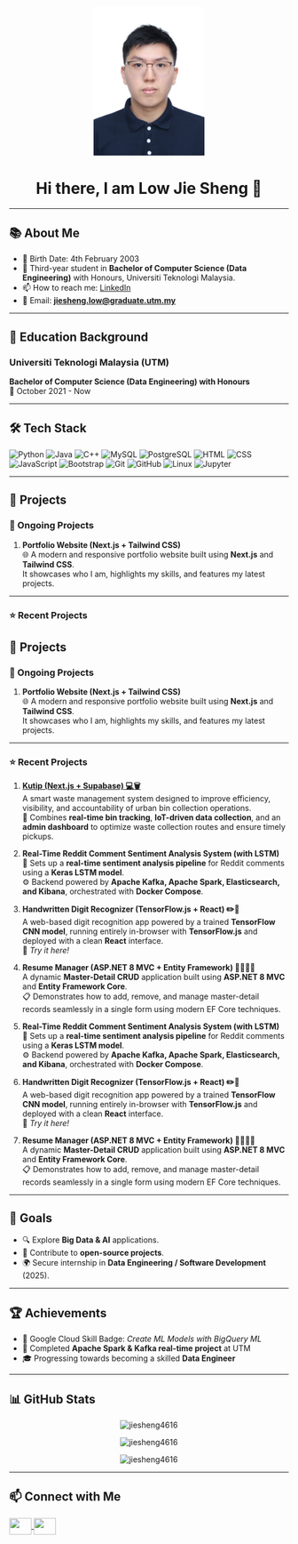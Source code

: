 <p align="center">
  <img src="6eebbf12-2af1-470b-a0d3-2db80a763164.jpg" alt="Low Jie Sheng" width="200"/>
</p>

<h1 align="center">Hi there, I am Low Jie Sheng 👋</h1>

---

## 📚 About Me

- 💬 Birth Date: 4th February 2003  
- 🌱 Third-year student in **Bachelor of Computer Science (Data Engineering)** with Honours, Universiti Teknologi Malaysia.  
- 📫 How to reach me: [LinkedIn](https://www.linkedin.com/in/low-jie-sheng-97755825b/)  
- 🤝 Email: **jiesheng.low@graduate.utm.my**

---

## 🏫 Education Background
### Universiti Teknologi Malaysia (UTM)
**Bachelor of Computer Science (Data Engineering) with Honours**  
📅 October 2021 - Now  

---

## 🛠️ Tech Stack

![Python](https://img.shields.io/badge/-Python-3776AB?logo=python&logoColor=white&style=flat)
![Java](https://img.shields.io/badge/-Java-007396?logo=java&logoColor=white&style=flat)
![C++](https://img.shields.io/badge/-C++-00599C?logo=c%2b%2b&logoColor=white&style=flat)
![MySQL](https://img.shields.io/badge/-MySQL-4479A1?logo=mysql&logoColor=white&style=flat)
![PostgreSQL](https://img.shields.io/badge/-PostgreSQL-336791?logo=postgresql&logoColor=white&style=flat)
![HTML](https://img.shields.io/badge/-HTML5-E34F26?logo=html5&logoColor=white&style=flat)
![CSS](https://img.shields.io/badge/-CSS3-1572B6?logo=css3&logoColor=white&style=flat)
![JavaScript](https://img.shields.io/badge/-JavaScript-F7DF1E?logo=javascript&logoColor=black&style=flat)
![Bootstrap](https://img.shields.io/badge/-Bootstrap-563D7C?logo=bootstrap&logoColor=white&style=flat)
![Git](https://img.shields.io/badge/-Git-F05032?logo=git&logoColor=white&style=flat)
![GitHub](https://img.shields.io/badge/-GitHub-181717?logo=github&logoColor=white&style=flat)
![Linux](https://img.shields.io/badge/-Linux-FCC624?logo=linux&logoColor=black&style=flat)
![Jupyter](https://img.shields.io/badge/-Jupyter-F37626?logo=jupyter&logoColor=white&style=flat)

---

## 🚀 Projects

### 🔄 Ongoing Projects
1. **Portfolio Website (Next.js + Tailwind CSS)**  
   🌐 A modern and responsive portfolio website built using **Next.js** and **Tailwind CSS**.  
   It showcases who I am, highlights my skills, and features my latest projects.  

---

### ⭐ Recent Projects
## 🚀 Projects

### 🔄 Ongoing Projects
1. **Portfolio Website (Next.js + Tailwind CSS)**  
   🌐 A modern and responsive portfolio website built using **Next.js** and **Tailwind CSS**.  
   It showcases who I am, highlights my skills, and features my latest projects.  

---

### ⭐ Recent Projects
1. **[Kutip (Next.js + Supabase) 💻🗑️](https://github.com/mysarahzal/APPLICATION-DEVELOPMENT)**  
   A smart waste management system designed to improve efficiency, visibility, and accountability of urban bin collection operations.  
   🚮 Combines **real-time bin tracking**, **IoT-driven data collection**, and an **admin dashboard** to optimize waste collection routes and ensure timely pickups.  

2. **Real-Time Reddit Comment Sentiment Analysis System (with LSTM)**  
   🧠 Sets up a **real-time sentiment analysis pipeline** for Reddit comments using a **Keras LSTM model**.  
   ⚙️ Backend powered by **Apache Kafka, Apache Spark, Elasticsearch, and Kibana**, orchestrated with **Docker Compose**.  

3. **Handwritten Digit Recognizer (TensorFlow.js + React) ✏️🔢**  
   A web-based digit recognition app powered by a trained **TensorFlow CNN model**, running entirely in-browser with **TensorFlow.js** and deployed with a clean **React** interface.  
   🔗 *Try it here!*  

4. **Resume Manager (ASP.NET 8 MVC + Entity Framework) 🧑‍💼👩‍🔬**  
   A dynamic **Master-Detail CRUD** application built using **ASP.NET 8 MVC** and **Entity Framework Core**.  
   📋 Demonstrates how to add, remove, and manage master-detail records seamlessly in a single form using modern EF Core techniques.  


2. **Real-Time Reddit Comment Sentiment Analysis System (with LSTM)**  
   🧠 Sets up a **real-time sentiment analysis pipeline** for Reddit comments using a **Keras LSTM model**.  
   ⚙️ Backend powered by **Apache Kafka, Apache Spark, Elasticsearch, and Kibana**, orchestrated with **Docker Compose**.  

3. **Handwritten Digit Recognizer (TensorFlow.js + React) ✏️🔢**  
   A web-based digit recognition app powered by a trained **TensorFlow CNN model**, running entirely in-browser with **TensorFlow.js** and deployed with a clean **React** interface.  
   🔗 *Try it here!*  

4. **Resume Manager (ASP.NET 8 MVC + Entity Framework) 🧑‍💼👩‍🔬**  
   A dynamic **Master-Detail CRUD** application built using **ASP.NET 8 MVC** and **Entity Framework Core**.  
   📋 Demonstrates how to add, remove, and manage master-detail records seamlessly in a single form using modern EF Core techniques.  

---

## 🎯 Goals

- 🔍 Explore **Big Data & AI** applications.  
- 🚀 Contribute to **open-source projects**.  
- 🌍 Secure internship in **Data Engineering / Software Development** (2025).  

---

## 🏆 Achievements

- 🏅 Google Cloud Skill Badge: *Create ML Models with BigQuery ML*  
- 📌 Completed **Apache Spark & Kafka real-time project** at UTM  
- 🎓 Progressing towards becoming a skilled **Data Engineer**  

---

## 📊 GitHub Stats

<p align="center">
  <img src="https://github-readme-stats.vercel.app/api?username=jiesheng4616&show_icons=true&locale=en" alt="jiesheng4616" />
</p>

<p align="center">
  <img src="https://github-readme-streak-stats.herokuapp.com/?user=jiesheng4616&" alt="jiesheng4616" />
</p>

<p align="center">
  <img src="https://github-readme-stats.vercel.app/api/top-langs?username=jiesheng4616&show_icons=true&locale=en&layout=compact" alt="jiesheng4616" />
</p>

---

## 📫 Connect with Me

<span>
<a href="https://www.linkedin.com/in/jiesheng4616/" target="_blank">
  <img align="center" src="https://raw.githubusercontent.com/rahuldkjain/github-profile-readme-generator/master/src/images/icons/Social/linked-in-alt.svg" height="30" width="40" />
</a>
<a href="https://github.com/jiesheng4616" target="_blank">
  <img align="center" src="https://raw.githubusercontent.com/rahuldkjain/github-profile-readme-generator/master/src/images/icons/Social/github.svg" height="30" width="40" />
</a>
</span>
